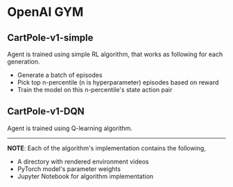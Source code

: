 # OpenAI GYM
## CartPole-v1-simple
Agent is trained using simple RL algorithm, that works as following for each generation.
- Generate a batch of episodes
- Pick top n-percentile (n is hyperparameter) episodes based on reward
- Train the model on this n-percentile's state action pair


## CartPole-v1-DQN
Agent is trained using Q-learning algorithm.


---

**NOTE**: Each of the algorithm's implementation contains the following,
- A directory with rendered environment videos
- PyTorch model's parameter weights
- Jupyter Notebook for algorithm implementation

